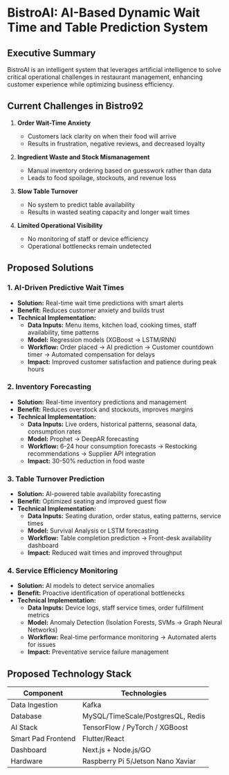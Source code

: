# BistroAI: AI-Based Dynamic Wait Time and Table Prediction System

## Executive Summary

BistroAI is an intelligent system that leverages artificial intelligence to solve critical operational challenges in restaurant management, enhancing customer experience while optimizing business efficiency.

## Current Challenges in Bistro92

1. **Order Wait-Time Anxiety**

   - Customers lack clarity on when their food will arrive
   - Results in frustration, negative reviews, and decreased loyalty

2. **Ingredient Waste and Stock Mismanagement**

   - Manual inventory ordering based on guesswork rather than data
   - Leads to food spoilage, stockouts, and revenue loss

3. **Slow Table Turnover**

   - No system to predict table availability
   - Results in wasted seating capacity and longer wait times

4. **Limited Operational Visibility**
   - No monitoring of staff or device efficiency
   - Operational bottlenecks remain undetected

## Proposed Solutions

### 1. AI-Driven Predictive Wait Times

- **Solution:** Real-time wait time predictions with smart alerts
- **Benefit:** Reduces customer anxiety and builds trust
- **Technical Implementation:**
  - **Data Inputs:** Menu items, kitchen load, cooking times, staff availability, time patterns
  - **Model:** Regression models (XGBoost → LSTM/RNN)
  - **Workflow:** Order placed → AI prediction → Customer countdown timer → Automated compensation for delays
  - **Impact:** Improved customer satisfaction and patience during peak hours

### 2. Inventory Forecasting

- **Solution:** Real-time inventory predictions and management
- **Benefit:** Reduces overstock and stockouts, improves margins
- **Technical Implementation:**
  - **Data Inputs:** Live orders, historical patterns, seasonal data, consumption rates
  - **Model:** Prophet → DeepAR forecasting
  - **Workflow:** 6-24 hour consumption forecasts → Restocking recommendations → Supplier API integration
  - **Impact:** 30-50% reduction in food waste

### 3. Table Turnover Prediction

- **Solution:** AI-powered table availability forecasting
- **Benefit:** Optimized seating and improved guest flow
- **Technical Implementation:**
  - **Data Inputs:** Seating duration, order status, eating patterns, service times
  - **Model:** Survival Analysis or LSTM forecasting
  - **Workflow:** Table completion prediction → Front-desk availability dashboard
  - **Impact:** Reduced wait times and improved throughput

### 4. Service Efficiency Monitoring

- **Solution:** AI models to detect service anomalies
- **Benefit:** Proactive identification of operational bottlenecks
- **Technical Implementation:**
  - **Data Inputs:** Device logs, staff service times, order fulfillment metrics
  - **Model:** Anomaly Detection (Isolation Forests, SVMs → Graph Neural Networks)
  - **Workflow:** Real-time performance monitoring → Automated alerts for issues
  - **Impact:** Preventative service failure management

## Proposed Technology Stack

| Component          | Technologies                      |
| ------------------ | --------------------------------- |
| Data Ingestion     | Kafka                             |
| Database           | MySQL/TimeScale/PostgresQL, Redis |
| AI Stack           | TensorFlow / PyTorch / XGBoost    |
| Smart Pad Frontend | Flutter/React                     |
| Dashboard          | Next.js + Node.js/GO              |
| Hardware           | Raspberry Pi 5/Jetson Nano Xaviar |
